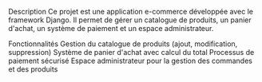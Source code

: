 Description
Ce projet est une application e-commerce développée avec le framework Django.
Il permet de gérer un catalogue de produits, un panier d'achat, un système de paiement et un espace administrateur.

Fonctionnalités
Gestion du catalogue de produits (ajout, modification, suppression)
Système de panier d'achat avec calcul du total
Processus de paiement sécurisé
Espace administrateur pour la gestion des commandes et des produits
